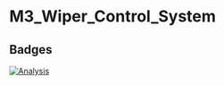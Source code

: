 # M3_Wiper_Control_System
## Badges
[![Analysis](https://github.com/Nandhu-P/M3_Wiper_Control_System/actions/workflows/Analysis.yml/badge.svg)](https://github.com/Nandhu-P/M3_Wiper_Control_System/actions/workflows/Analysis.yml)

